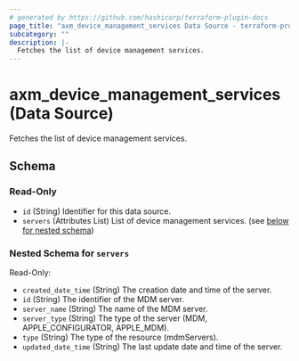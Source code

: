 ```yaml
---
# generated by https://github.com/hashicorp/terraform-plugin-docs
page_title: "axm_device_management_services Data Source - terraform-provider-axm"
subcategory: ""
description: |-
  Fetches the list of device management services.
---
```


# axm_device_management_services (Data Source)

Fetches the list of device management services.



<!-- schema generated by tfplugindocs -->
## Schema

### Read-Only

- `id` (String) Identifier for this data source.
- `servers` (Attributes List) List of device management services. (see [below for nested schema](#nestedatt--servers))

<a id="nestedatt--servers"></a>
### Nested Schema for `servers`

Read-Only:

- `created_date_time` (String) The creation date and time of the server.
- `id` (String) The identifier of the MDM server.
- `server_name` (String) The name of the MDM server.
- `server_type` (String) The type of the server (MDM, APPLE_CONFIGURATOR, APPLE_MDM).
- `type` (String) The type of the resource (mdmServers).
- `updated_date_time` (String) The last update date and time of the server.
